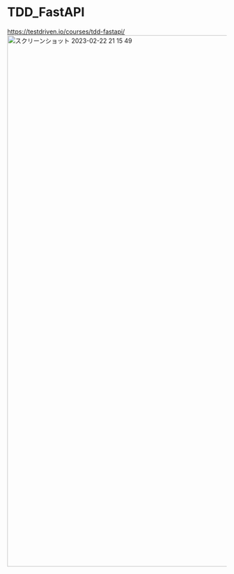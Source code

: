 # TDD_FastAPI

https://testdriven.io/courses/tdd-fastapi/
<img width="1216" alt="スクリーンショット 2023-02-22 21 15 49" src="https://user-images.githubusercontent.com/55798814/220617245-6feddd9c-abbc-4347-aa26-4daf7e932846.png">
